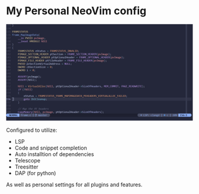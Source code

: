 # My Personal NeoVim config

![Config Showcase](./media/shot.png)

Configured to utilize:
- LSP
- Code and snippet completion
- Auto installtion of dependencies
- Telescope
- Treesitter
- DAP (for python)

As well as personal settings for all plugins and features.
